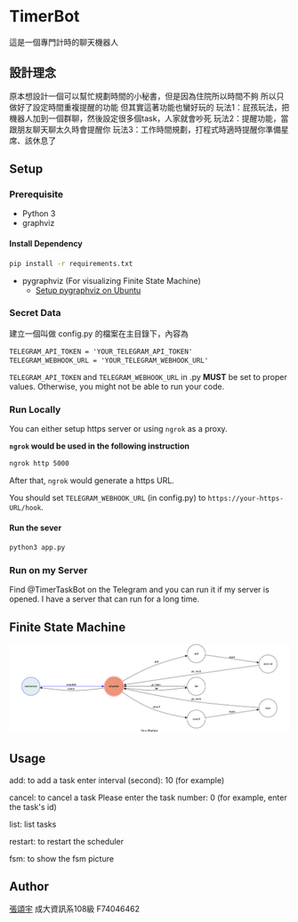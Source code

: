 # TimerBot
這是一個專門計時的聊天機器人

## 設計理念
原本想設計一個可以幫忙規劃時間的小秘書，但是因為住院所以時間不夠
所以只做好了設定時間重複提醒的功能
但其實這著功能也蠻好玩的
玩法1：屁孩玩法，把機器人加到一個群聊，然後設定很多個task，人家就會吵死
玩法2：提醒功能，當跟朋友聊天聊太久時會提醒你
玩法3：工作時間規劃，打程式時適時提醒你準備星席、該休息了

## Setup

### Prerequisite
* Python 3
* graphviz

#### Install Dependency
```sh
pip install -r requirements.txt
```

* pygraphviz (For visualizing Finite State Machine)
    * [Setup pygraphviz on Ubuntu](http://www.jianshu.com/p/a3da7ecc5303)

### Secret Data
建立一個叫做 config.py 的檔案在主目錄下，內容為
```
TELEGRAM_API_TOKEN = 'YOUR_TELEGRAM_API_TOKEN'
TELEGRAM_WEBHOOK_URL = 'YOUR_TELEGRAM_WEBHOOK_URL'
```	
`TELEGRAM_API_TOKEN` and `TELEGRAM_WEBHOOK_URL` in .py **MUST** be set to proper values.
Otherwise, you might not be able to run your code.

### Run Locally
You can either setup https server or using `ngrok` as a proxy.

**`ngrok` would be used in the following instruction**

```sh
ngrok http 5000
```

After that, `ngrok` would generate a https URL.

You should set `TELEGRAM_WEBHOOK_URL` (in config.py) to `https://your-https-URL/hook`.

#### Run the sever
```sh
python3 app.py
```

### Run on my Server

Find @TimerTaskBot on the Telegram and you can run it if my server is opened. I have a server that can run for a long time.

## Finite State Machine
![fsm](./img/fsm.png)

## Usage
add: to add a task
enter interval (second):
10 (for example)

cancel: to cancel a task
Please enter the task number:
0 (for example, enter the task's id)

list: list tasks

restart: to restart the scheduler

fsm: to show the fsm picture

## Author
[張頌宇](https://github.com/timcsy)
成大資訊系108級 F74046462
